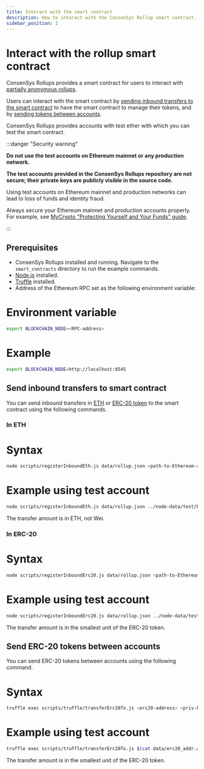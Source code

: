 ```yaml
---
title: Interact with the smart contract
description: How to interact with the ConsenSys Rollup smart contract.
sidebar_position: 2
---
```


# Interact with the rollup smart contract

ConsenSys Rollups provides a smart contract for users to interact with [partially anonymous rollups](../Concepts/Rollups/Partially-Anonymous-Rollups.md).

<!--
The [rollup type specified at configuration](../Reference/Configuration-File.md#rollup_type) determines which contract is used.
-->

Users can interact with the smart contract by [sending inbound transfers to the smart contract](#send-inbound-transfers-to-smart-contract) to have the smart contract to manage their tokens, and by [sending tokens between accounts](#send-erc-20-tokens-between-accounts).

ConsenSys Rollups provides accounts with test ether with which you can test the smart contract.

:::danger "Security warning"

**Do not use the test accounts on Ethereum mainnet or any production network.**

**The test accounts provided in the ConsenSys Rollups repository are not secure; their private keys are publicly visible in the source code.**

Using test accounts on Ethereum mainnet and production networks can lead to loss of funds and identity fraud.

Always secure your Ethereum mainnet and production accounts properly. For example, see [MyCrypto "Protecting Yourself and Your Funds" guide](https://support.mycrypto.com/staying-safe/protecting-yourself-and-your-funds).

:::

## Prerequisites

- ConsenSys Rollups installed and running. Navigate to the `smart_contracts` directory to run the example commands.
- [Node.js](https://nodejs.org/en/) installed.
- [Truffle](https://www.trufflesuite.com/truffle) installed.
- Address of the Ethereum RPC set as the following environment variable:

<!--tabs-->

# Environment variable

```bash
export BLOCKCHAIN_NODE=<RPC-address>
```

# Example

```bash
export BLOCKCHAIN_NODE=http://localhost:8545
```

<!--\tabs-->

## Send inbound transfers to smart contract

You can send inbound transfers in [ETH](#in-eth) or [ERC-20 token](#in-erc-20) to the smart contract using the following commands.

### In ETH

<!--tabs-->

# Syntax

```bash
node scripts/registerInboundEth.js data/rollup.json <path-to-Ethereum-account> <account-id-in-rollup> <amount-in-ETH>
```

# Example using test account

```bash
node scripts/registerInboundEth.js data/rollup.json ../node-data/test/keys/eth_account_3.acc 0 100.3333
```

<!--\tabs-->

The transfer amount is in ETH, not Wei.

### In ERC-20

<!--tabs-->

# Syntax

```bash
node scripts/registerInboundErc20.js data/rollup.json <path-to-Ethereum-account> <account-id-in-rollup> <token-id> <transfer-value>
```

# Example using test account

```bash
node scripts/registerInboundErc20.js data/rollup.json ../node-data/test/keys/eth_account_3.acc 0 0 10000000
```

<!--\tabs-->

The transfer amount is in the smallest unit of the ERC-20 token.

## Send ERC-20 tokens between accounts

You can send ERC-20 tokens between accounts using the following command.

<!--tabs-->

# Syntax

```bash
truffle exec scripts/truffle/transferErc20To.js <erc20-address> <priv-key> <to> <amount>
```

# Example using test account

```bash
truffle exec scripts/truffle/transferErc20To.js $(cat data/erc20_addr.addr) $(jq -r .priv_key ../node-data/test/keys/eth_account_10.acc) $(jq -r .address data/rollup.json) 3000
```

<!--\tabs-->

The transfer amount is in the smallest unit of the ERC-20 token.
